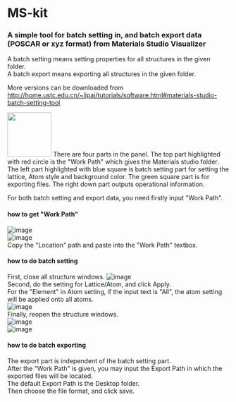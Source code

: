 # MS-kit
### A simple tool for batch setting in, and batch export data (POSCAR or xyz format) from Materials Studio Visualizer
A batch setting means setting properties for all structures in the given folder.  
A batch export means exporting all structures in the given folder.  

More versions can be downloaded from http://home.ustc.edu.cn/~lipai/tutorials/software.html#materials-studio-batch-setting-tool

<img src="https://user-images.githubusercontent.com/13411486/149045708-318c7318-65fd-4780-bd20-7338edc3044c.png" width="100"/>
There are four parts in the panel.  
The top part highlighted with red circle is the "Work Path" which gives the Materials studio folder.  
The left part highlighted with blue square is batch setting part for setting the lattice, Atom style and background color.  
The green square part is for exporting files.  
The right down part outputs operational information.  

For both batch setting and export data, you need firstly input "Work Path".  

#### how to get "Work Path"
![image](https://user-images.githubusercontent.com/13411486/149046406-bf9863a6-dbbc-4dab-b227-589f226229c5.png)  
![image](https://user-images.githubusercontent.com/13411486/149046424-06d31112-b820-4538-b2b4-d1102b586778.png)  
Copy the "Location" path and paste into the "Work Path" textbox.  

#### how to do batch setting
First, close all structure windows.
![image](https://user-images.githubusercontent.com/13411486/149046807-26c04a44-51f7-4447-a44c-a091dc7ce533.png)  
Second, do the setting for Lattice/Atom, and click Apply.  
For the "Element" in Atom setting, if the input text is "All", the atom setting will be applied onto all atoms.  
![image](https://user-images.githubusercontent.com/13411486/149046854-d8ed8c2a-606a-4639-81a4-8111636f138f.png)  
Finally, reopen the structure windows.  
![image](https://user-images.githubusercontent.com/13411486/149047211-dbe02578-e4cf-4a26-80a3-912347a9681e.png)  
![image](https://user-images.githubusercontent.com/13411486/149047226-3846aca7-378d-4a94-8c6e-f391245e9b5a.png)  
 
#### how to do batch exporting
The export part is independent of the batch setting part.  
After the "Work Path" is given, you may input the Export Path in which the exported files will be located.  
The default Export Path is the Desktop folder.  
Then choose the file format, and click save.  

